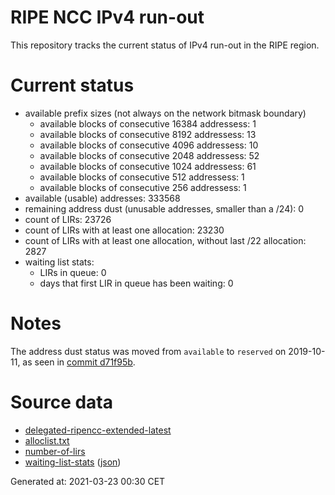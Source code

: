 # RIPE NCC IPv4 run-out
This repository tracks the current status of IPv4 run-out in the RIPE region.

# Current status
- available prefix sizes (not always on the network bitmask boundary)
  - available blocks of consecutive 16384 addressess: 1
  - available blocks of consecutive 8192 addressess: 13
  - available blocks of consecutive 4096 addressess: 10
  - available blocks of consecutive 2048 addressess: 52
  - available blocks of consecutive 1024 addressess: 61
  - available blocks of consecutive 512 addressess: 1
  - available blocks of consecutive 256 addressess: 1
- available (usable) addresses: 333568
- remaining address dust (unusable addresses, smaller than a /24): 0
- count of LIRs: 23726
- count of LIRs with at least one allocation: 23230
- count of LIRs with at least one allocation, without last /22 allocation: 2827
- waiting list stats:
  - LIRs in queue: 0
  - days that first LIR in queue has been waiting: 0

# Notes
The address dust status was moved from `available` to `reserved` on 2019-10-11, as seen in [commit d71f95b](https://github.com/zajdee/ripe-ncc-ipv4-runout/commit/d71f95b1f7c9f639556e395e4ad0f41e54834954).

# Source data
- [delegated-ripencc-extended-latest](https://ftp.ripe.net/pub/stats/ripencc/delegated-ripencc-extended-latest)
- [alloclist.txt](https://ftp.ripe.net/pub/stats/ripencc/membership/alloclist.txt)
- [number-of-lirs](https://labs.ripe.net/statistics/number-of-lirs)
- [waiting-list-stats](https://www.ripe.net/manage-ips-and-asns/ipv4/ipv4-waiting-list) ([json](https://www-static.ripe.net/dynamic/ipv4-waiting-list/stats.json))

Generated at: 2021-03-23 00:30 CET
